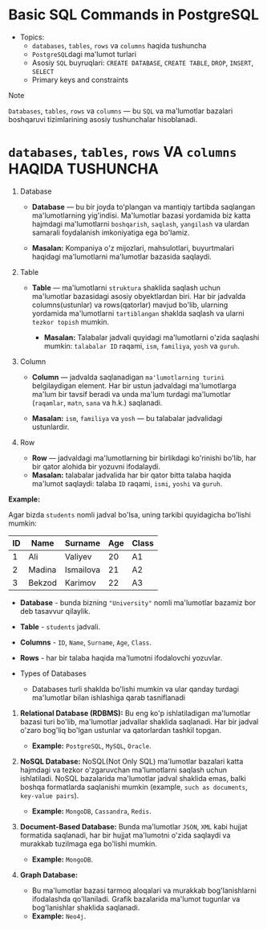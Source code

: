 # Basic SQL Commands in PostgreSQL

- Topics:
  - `databases`, `tables`, `rows` va `columns` haqida tushuncha
  - `PostgreSQL`dagi ma'lumot turlari
  - Asosiy `SQL` buyruqlari: `CREATE DATABASE`, `CREATE TABLE`, `DROP`, `INSERT`, `SELECT`
  - Primary keys and constraints

> [!NOTE]
> `Databases`, `tables`, `rows` va `columns` — bu `SQL` va ma'lumotlar bazalari boshqaruvi tizimlarining asosiy tushunchalar hisoblanadi.

# `databases`, `tables`, `rows` VA `columns` HAQIDA TUSHUNCHA

1. Database
   - **Database** — bu bir joyda to'plangan va mantiqiy tartibda saqlangan ma'lumotlarning yig'indisi. Ma'lumotlar bazasi yordamida biz katta hajmdagi ma'lumotlarni `boshqarish`, `saqlash`, `yangilash` va ulardan samarali foydalanish imkoniyatiga ega bo'lamiz. 

   - **Masalan:** Kompaniya o'z mijozlari, mahsulotlari, buyurtmalari haqidagi ma'lumotlarni ma'lumotlar bazasida saqlaydi.

2. Table
   - **Table** — ma'lumotlarni `struktura` shaklida saqlash uchun ma'lumotlar bazasidagi asosiy obyektlardan biri. Har bir jadvalda columns(ustunlar) va rows(qatorlar) mavjud bo'lib, ularning yordamida ma'lumotlarni `tartiblangan` shaklda saqlash va ularni `tezkor topish` mumkin. 

     - **Masalan:** Talabalar jadvali quyidagi ma'lumotlarni o'zida saqlashi mumkin: `talabalar ID` raqami, `ism`, `familiya`, `yosh` va `guruh`.

3. Column
   - **Column** — jadvalda saqlanadigan `ma'lumotlarning turini` belgilaydigan element. Har bir ustun jadvaldagi ma'lumotlarga ma'lum bir tavsif beradi va unda ma'lum turdagi ma'lumotlar (`raqamlar`, `matn`, `sana` va h.k.) saqlanadi. 

   - **Masalan:** `ism`, `familiya` va `yosh` — bu talabalar jadvalidagi ustunlardir.

4. Row
    - **Row** — jadvaldagi ma'lumotlarning bir birlikdagi ko'rinishi bo'lib, har bir qator alohida bir yozuvni ifodalaydi. 
    - **Masalan:** talabalar jadvalida har bir qator bitta talaba haqida ma'lumot saqlaydi: talaba `ID` raqami, `ismi`, `yoshi` va `guruh`.

**Example:**

Agar bizda `students` nomli jadval bo'lsa, uning tarkibi quyidagicha bo'lishi mumkin:

|ID | Name        | Surname       | Age    | Class |
|---|-------------|---------------|--------|-------|
|1  | Ali         | Valiyev       | 20     | A1    |
|2  | Madina      | Ismailova     | 21     | A2    |
|3  | Bekzod      | Karimov       | 22     | A3    |

- **Database** - bunda bizning `"University"` nomli ma'lumotlar bazamiz bor deb tasavvur qilaylik.
- **Table** - `students` jadvali.
- **Columns** - `ID`, `Name`, `Surname`, `Age`, `Class`.
- **Rows** - har bir talaba haqida ma'lumotni ifodalovchi yozuvlar.

- Types of Databases
    - Databases turli shaklda bo'lishi mumkin va ular qanday turdagi ma'lumotlar bilan ishlashiga qarab tasniflanadi
1. **Relational Database (RDBMS):** Bu eng ko'p ishlatiladigan ma'lumotlar bazasi turi bo'lib, ma'lumotlar jadvallar shaklida saqlanadi. Har bir jadval o'zaro bog'liq bo'lgan ustunlar va qatorlardan tashkil topgan. 
   - **Example:** `PostgreSQL`, `MySQL`, `Oracle`.
2. **NoSQL Database:** NoSQL(Not Only SQL) ma'lumotlar bazalari katta hajmdagi va tezkor o'zgaruvchan ma'lumotlarni saqlash uchun ishlatiladi. NoSQL bazalarida ma'lumotlar jadval shaklida emas, balki boshqa formatlarda saqlanishi mumkin (example, `such as documents`, `key-value pairs`). 
   - **Example:** `MongoDB`, `Cassandra`, `Redis`.
3. **Document-Based Database:** Bunda ma'lumotlar `JSON`, `XML` kabi hujjat formatida saqlanadi, har bir hujjat ma'lumotni o'zida saqlaydi va murakkab tuzilmaga ega bo'lishi mumkin. 
   - **Example:** `MongoDB`.

4. **Graph Database:**
   - Bu ma'lumotlar bazasi tarmoq aloqalari va murakkab bog'lanishlarni ifodalashda qo'llaniladi. Grafik bazalarida ma'lumot tugunlar va bog'lanishlar shaklida saqlanadi. 
   - **Example:** `Neo4j`.

